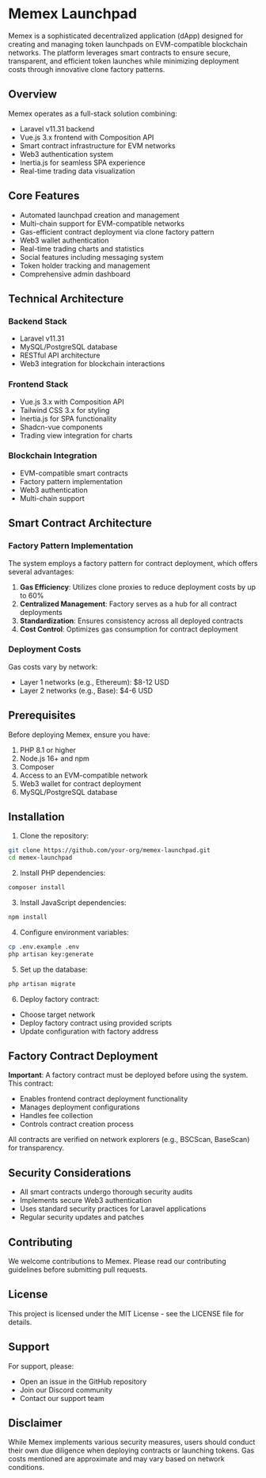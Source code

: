 # Memex Launchpad

Memex is a sophisticated decentralized application (dApp) designed for creating and managing token launchpads on EVM-compatible blockchain networks. The platform leverages smart contracts to ensure secure, transparent, and efficient token launches while minimizing deployment costs through innovative clone factory patterns.

## Overview

Memex operates as a full-stack solution combining:

-   Laravel v11.31 backend
-   Vue.js 3.x frontend with Composition API
-   Smart contract infrastructure for EVM networks
-   Web3 authentication system
-   Inertia.js for seamless SPA experience
-   Real-time trading data visualization

## Core Features

-   Automated launchpad creation and management
-   Multi-chain support for EVM-compatible networks
-   Gas-efficient contract deployment via clone factory pattern
-   Web3 wallet authentication
-   Real-time trading charts and statistics
-   Social features including messaging system
-   Token holder tracking and management
-   Comprehensive admin dashboard

## Technical Architecture

### Backend Stack

-   Laravel v11.31
-   MySQL/PostgreSQL database
-   RESTful API architecture
-   Web3 integration for blockchain interactions

### Frontend Stack

-   Vue.js 3.x with Composition API
-   Tailwind CSS 3.x for styling
-   Inertia.js for SPA functionality
-   Shadcn-vue components
-   Trading view integration for charts

### Blockchain Integration

-   EVM-compatible smart contracts
-   Factory pattern implementation
-   Web3 authentication
-   Multi-chain support

## Smart Contract Architecture

### Factory Pattern Implementation

The system employs a factory pattern for contract deployment, which offers several advantages:

1. **Gas Efficiency**: Utilizes clone proxies to reduce deployment costs by up to 60%
2. **Centralized Management**: Factory serves as a hub for all contract deployments
3. **Standardization**: Ensures consistency across all deployed contracts
4. **Cost Control**: Optimizes gas consumption for contract deployment

### Deployment Costs

Gas costs vary by network:

-   Layer 1 networks (e.g., Ethereum): $8-12 USD
-   Layer 2 networks (e.g., Base): $4-6 USD

## Prerequisites

Before deploying Memex, ensure you have:

1. PHP 8.1 or higher
2. Node.js 16+ and npm
3. Composer
4. Access to an EVM-compatible network
5. Web3 wallet for contract deployment
6. MySQL/PostgreSQL database

## Installation

1. Clone the repository:

```bash
git clone https://github.com/your-org/memex-launchpad.git
cd memex-launchpad
```

2. Install PHP dependencies:

```bash
composer install
```

3. Install JavaScript dependencies:

```bash
npm install
```

4. Configure environment variables:

```bash
cp .env.example .env
php artisan key:generate
```

5. Set up the database:

```bash
php artisan migrate
```

6. Deploy factory contract:

-   Choose target network
-   Deploy factory contract using provided scripts
-   Update configuration with factory address

## Factory Contract Deployment

**Important**: A factory contract must be deployed before using the system. This contract:

-   Enables frontend contract deployment functionality
-   Manages deployment configurations
-   Handles fee collection
-   Controls contract creation process

All contracts are verified on network explorers (e.g., BSCScan, BaseScan) for transparency.

## Security Considerations

-   All smart contracts undergo thorough security audits
-   Implements secure Web3 authentication
-   Uses standard security practices for Laravel applications
-   Regular security updates and patches

## Contributing

We welcome contributions to Memex. Please read our contributing guidelines before submitting pull requests.

## License

This project is licensed under the MIT License - see the LICENSE file for details.

## Support

For support, please:

-   Open an issue in the GitHub repository
-   Join our Discord community
-   Contact our support team

## Disclaimer

While Memex implements various security measures, users should conduct their own due diligence when deploying contracts or launching tokens. Gas costs mentioned are approximate and may vary based on network conditions.
